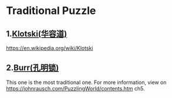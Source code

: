 # Traditional Puzzle

## 1.[Klotski(华容道)](Klotski)

https://en.wikipedia.org/wiki/Klotski

## 2.[Burr(孔明锁)](Burr)

This one is the most traditional one.
For more information, view on https://johnrausch.com/PuzzlingWorld/contents.htm ch5.

